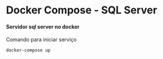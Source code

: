 ﻿# Docker Compose - SQL Server

#### Servidor sql server no docker



Comando para iniciar serviço    

`docker-compose up`